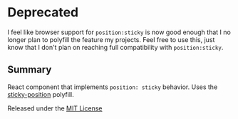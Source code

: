 # Deprecated

I feel like browser support for `position:sticky` is now good enough that I no longer plan to polyfill the feature my projects.  Feel free to use this, just know that I don't plan on reaching full compatibility with `position:sticky`.

## Summary

React component that implements `position: sticky` behavior.  Uses the [sticky-position](https://github.com/jackmoore/sticky-position) polyfill.

Released under the [MIT License](http://www.opensource.org/licenses/mit-license.php)